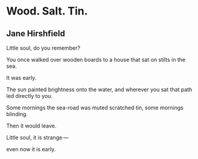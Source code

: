 # Wood. Salt. Tin.
## Jane Hirshfield
Little soul,
do you remember?

You once walked
over wooden boards
to a house
that sat on stilts in the sea.

It was early.

The sun painted
brightness onto the water,
and wherever you sat
that path
led directly to you.

Some mornings
the sea-road was muted
scratched tin,
some mornings blinding.

Then it would leave.

Little soul,
it is strange —

even now it is early.